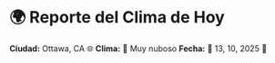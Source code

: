 # 🌍 Reporte del Clima de Hoy

**Ciudad:** Ottawa, CA 🌐
**Clima:** 🌈 Muy nuboso
**Fecha:** 📅 13, 10, 2025 🚀
